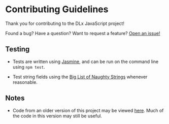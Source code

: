 # Contributing Guidelines

Thank you for contributing to the DLx JavaScript project!

Found a bug? Have a question? Want to request a feature? [Open an issue!][new-issue]

## Testing

* Tests are written using [Jasmine][Jasmine], and can be run on the command line using `npm test`.

* Test string fields using the [Big List of Naughty Strings][BLNS] whenever reasonable.

## Notes

* Code from an older version of this project may be viewed [here][old-code]. Much of the code in this version may still be useful.

[BLNS]:      https://www.npmjs.com/package/big-list-of-naughty-strings
[Jasmine]:   https://jasmine.github.io/index.html
[old-code]:  https://github.com/digitallinguistics/javascript/tree/0326ceef826573c5a90d99359fdd9e4e39c77fb3/archive
[new-issue]: https://github.com/dwhieb/utilities/issues/new

